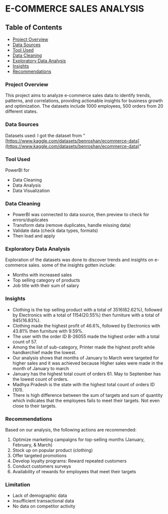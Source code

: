 # E-COMMERCE SALES ANALYSIS

## Table of Contents
- [Project Overview](#project-overview)
- [Data Sources](#data-sources)
- [Tool Used](#tool-used)
- [Data Cleaning](#data-cleaning)
- [Exploratory Data Analysis](#exploratory-data-analysis)
- [Insights](#insights)
- [Recommendations](#recommendations)
### Project Overview

This project aims to analyze e-commerce sales data to identify trends, patterns, and correlations, providing actionable insights for business growth and optimization.
The datasets include 1000 employees, 500 orders from 20 different states.  
### Data Sources

Datasets used: I got the dataset from "[https://www.kaggle.com/datasets/benroshan/ecommerce-data](https://www.kaggle.com/datasets/benroshan/ecommerce-data)"

### Tool Used 
PowerBI  for
- Data Cleaning
- Data Analysis
- Data Visualization

### Data Cleaning
- PowerBI was connected to data source, then preview to check for errors/duplicates
- Transform data (remove duplicates, handle missing data)
- Validate data (check data types, formats)
- Then load and apply
### Exploratory Data Analysis
Exploration of the datasets was done to discover trends and insights on e-commerce sales. some of the insights gotten include:
- Months with increased sales
- Top selling category of products
- Job title with their sum of salary


### Insights
- Clothing is the top selling product with a total of 3516(62.62%), followed by Electronics with a total of 1154(20.55%) then furniture with a total of 945(16.83%).
- Clothing made the highest profit of 46.6%, followed by Electronics with 43.81% then furniture with 9.59%.
- The user with the order ID B-26055 made the highest order with a total count of 57.
- Among the list of sub-category, Printer made the highest profit while handkerchief made the lowest. 
- Our analysis shows that months of January to March were targeted for higher sales and it was achieved because Higher sales were made in the month of January to march
- January has the highest total count of orders 61. May to September has the lowest count of orders.
- Madhya Pradesh is the state with the highest total count of orders ID (101).
- There is high difference between the sum of targets and sum of quantity which indicates that the employees fails to meet their targets. Not even close to their targets.  
### Recommendations
Based on our analysis, the following actions are recommended:
1. Optimize marketing campaigns for top-selling months (January, February, & March)
2. Stock up on popular product (clothing)
3. Offer targeted promotions
4. Develop loyalty programs: Reward repeated customers
5. Conduct customers surveys
6. Availability of rewards for employees that meet their targets

### Limitation
- Lack of demographic data
- Insufficient transactional data
- No data on competitor activity
